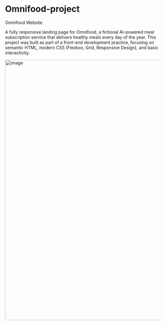 # Omnifood-project

Omnifood Website

A fully responsive landing page for Omnifood, a fictional AI-powered meal subscription service that delivers healthy meals every day of the year. This project was built as part of a front-end development practice, focusing on semantic HTML, modern CSS (Flexbox, Grid, Responsive Design), and basic interactivity.


<img width="1899" height="853" alt="image" src="https://github.com/user-attachments/assets/c7a1d893-684d-4afe-90c5-2f73c68c4f2e" />

